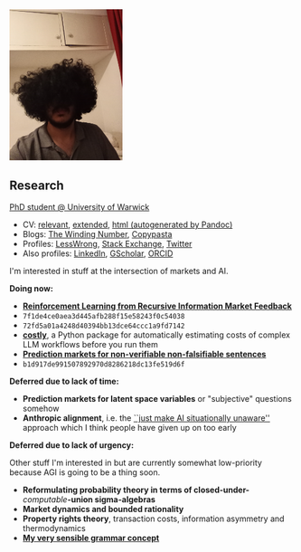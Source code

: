 <img src="face.jpg" width="200">

## Research

[PhD student @ University of Warwick](https://warwick.ac.uk/fac/sci/dcs/people/u2251609/)
* CV: [relevant](cv/relevant.pdf), [extended](cv/extended.pdf), [html (autogenerated by Pandoc)](cv/relevant.html)
* Blogs: [The Winding Number](https://thewindingnumber.blogspot.com), [Copypasta](https://copypasta.substack.com/)
* Profiles: [LessWrong](https://www.lesswrong.com/users/abhimanyu-pallavi-sudhir), [Stack Exchange](https://math.stackexchange.com/users/78451/abhimanyu-pallavi-sudhir), [Twitter](https://twitter.com/abhimanyupasu)
* Also profiles: [LinkedIn](https://www.linkedin.com/in/abhimanyu-pallavi-sudhir/), [GScholar](https://scholar.google.com/citations?user=lb38BjYAAAAJ&hl=en), [ORCID](https://orcid.org/0000-0002-2506-0515)

I'm interested in stuff at the intersection of markets and AI.

**Doing now:**

- **[Reinforcement Learning from Recursive Information Market Feedback](https://www.lesswrong.com/posts/Y79tkWhvHi8GgLN2q/reinforcement-learning-from-information-bazaar-feedback-and)**
- `7f1de4ce0aea3d445afb288f15e58243f0c54038`
- `72fd5a01a4248d40394bb13dce64ccc1a9fd7142`
- **[costly](https://github.com/abhimanyupallavisudhir/costly)**, a Python package for automatically estimating costs of complex LLM workflows before you run them
- **[Prediction markets for non-verifiable non-falsifiable sentences](https://arxiv.org/abs/2402.14021)**
- `b1d917de991507892970d8286218dc13fe519d6f`

**Deferred due to lack of time:**

- **Prediction markets for latent space variables** or "subjective" questions somehow
- **Anthropic alignment**, i.e. the [``just make AI situationally unaware''](https://www.lesswrong.com/posts/8gH4Biog63uxMw3qW/ways-to-think-about-alignment#B__Utility___Reward_) approach which I think people have given up on too early

**Deferred due to lack of urgency:**

Other stuff I'm interested in but are currently somewhat low-priority because AGI is going to be a thing soon.

- **Reformulating probability theory in terms of closed-under-***_computable_***-union sigma-algebras**
- **Market dynamics and bounded rationality**
- **Property rights theory**, transaction costs, information asymmetry and thermodynamics
- **[My very sensible grammar concept](https://github.com/abhimanyupallavisudhir/Docs-timepass_public/blob/master/grammar.md)**

<!-- List of holes in my understanding of math:

- the Pythagoras theorem (I think I can grok it by thinking of it as derived from _scale invariance_ -- or visualizing a line rotating in a circle around another line -- tbh this just needs me to spend more time thinking about it)
- generating functions // why Fourier transforms are special among transformations // why the normal distribution is the fixed point of the Fourier transform
- the second fundamental theorem of Lie theory/BCH formula
- Fisher information
- why the first two derivatives are basically all that matter in so many places in physics

It's mildly interesting that all these things seem to have a unifying theme of "why is the second-order so much more important than anything higher-order?" -->
